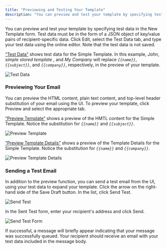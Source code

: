 ```yaml
---
title: "Previewing and Testing Your Template"
description: "You can preview and test your template by specifying test data in the New Template form Test data must be in the form of a JSON object of key value pairs of recipient specific data Click Edit select the Test Data tab and type your test data using the online..."
---
```


You can preview and test your template by specifying test data in the New Template form. Test data must be in the form of a JSON object of key/value pairs of recipient-specific data. Click Edit, select the Test Data tab, and type your test data using the online editor. Note that the test data is not saved.

[“Test Data”](/momentum/4/web-ui-templates-preview#figure_test_data) shows test data for the Simple Template. In this example, *John*, *simple stored template* , and *My Company*         will replace *`{{name}}`*, *`{{subject}}`*, and *`{{company}}`*, respectively, in the preview of your template.

<a name="figure_test_data"></a> 


![Test Data](images/test_data.png)

### <a name="idp5577840"></a> Previewing Your Email

You can preview the HTML content, plain text content, and top-level header substitution of your email using the UI. To preview your template, click Preview and select the appropriate tab.

[“Preview Template”](/momentum/4/web-ui-templates-preview#figure_preview_template) shows a preview of the HMTL content for the Simple Template. Notice the substitution for *`{{name}}`* and *`{{subject}}`*.

<a name="figure_preview_template"></a> 


![Preview Template](images/preview_template.png)

[“Preview Template Details”](/momentum/4/web-ui-templates-preview#figure_preview_details) shows a preview of the Template Details for the Simple Template. Notice the substitution for *`{{name}}`* and *`{{company}}`*.

<a name="figure_preview_details"></a> 


![Preview Template Details](images/preview_details.png)

### <a name="web-ui.templates.test"></a> Sending a Test Email

In addition to the preview function, you can send a test email from the UI, using your test data to expand your template. Click the arrow on the right-hand side of the Save Draft button. In the list, click Send Test.

<a name="figure_select_test"></a> 


![Send Test](images/select_test.png)

In the Sent Test form, enter your recipient's address and click Send.

<a name="figure_send_test"></a> 


![Send Test Form](images/send_test.png)

If successful, a message will briefly appear indicating that your message was successfully queued. Your recipient should receive an email with your test data included in the message body.